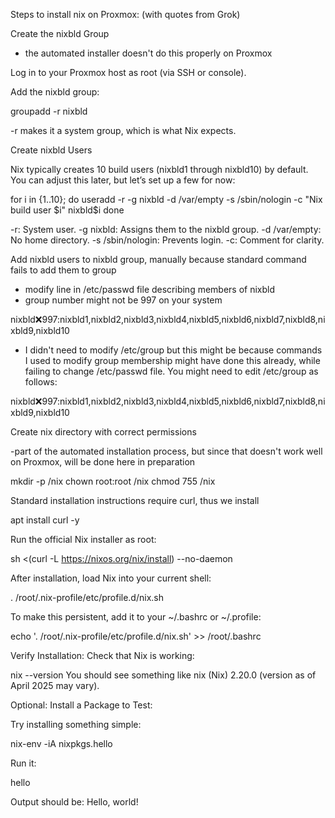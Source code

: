 Steps to install nix on Proxmox: (with quotes from Grok)

Create the nixbld Group
- the automated installer doesn't do this properly on Proxmox

Log in to your Proxmox host as root (via SSH or console).

Add the nixbld group:

groupadd -r nixbld

-r makes it a system group, which is what Nix expects.

Create nixbld Users

Nix typically creates 10 build users (nixbld1 through nixbld10) by default. You can adjust this later, but let’s set up a few for now:

for i in {1..10}; do
  useradd -r -g nixbld -d /var/empty -s /sbin/nologin -c "Nix build user $i" nixbld$i
done

-r: System user.
-g nixbld: Assigns them to the nixbld group.
-d /var/empty: No home directory.
-s /sbin/nologin: Prevents login.
-c: Comment for clarity.

Add nixbld users to nixbld group, manually because standard command fails to add them to group
- modify line in /etc/passwd file describing members of nixbld
- group number might not be 997 on your system

nixbld:x:997:nixbld1,nixbld2,nixbld3,nixbld4,nixbld5,nixbld6,nixbld7,nixbld8,nixbld9,nixbld10

- I didn't need to modify /etc/group but this might be because commands I used to modify group membership might have done this already, while failing to change /etc/passwd file. You might need to edit /etc/group as follows:

nixbld:x:997:nixbld1,nixbld2,nixbld3,nixbld4,nixbld5,nixbld6,nixbld7,nixbld8,nixbld9,nixbld10


Create nix directory with correct permissions

-part of the automated installation process, but since that doesn't work well on Proxmox, will be done here in preparation

mkdir -p /nix
chown root:root /nix
chmod 755 /nix

Standard installation instructions require curl, thus we install

apt install curl -y

Run the official Nix installer as root:

sh <(curl -L https://nixos.org/nix/install) --no-daemon

After installation, load Nix into your current shell:

. /root/.nix-profile/etc/profile.d/nix.sh

To make this persistent, add it to your ~/.bashrc or ~/.profile:

echo '. /root/.nix-profile/etc/profile.d/nix.sh' >> /root/.bashrc

Verify Installation:
Check that Nix is working:

nix --version
You should see something like nix (Nix) 2.20.0 (version as of April 2025 may vary).

Optional: Install a Package to Test:

Try installing something simple:

nix-env -iA nixpkgs.hello

Run it:

hello

Output should be: Hello, world!
